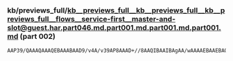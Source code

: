### kb/previews_full/kb__previews_full__kb__previews_full__kb__previews_full__flows__service-first__master-and-slot@guest.har.part046.md.part001.md.part001.md.part001.md (part 002)

```md
AAP39/QAAAQAAAQEBAAABAAD9/v4A/v39AP8AAAD+//8AAQIBAAIBAgAA/wAAAAEBAAEBAQAAAAAAAAEAAAMDAwADAwMA/f39AP8AAAAA//8AAgICAAIBAgAAAAAAAAAAAAAAAAD+//8AAQEBAAAAAAD///8AA
```

```
